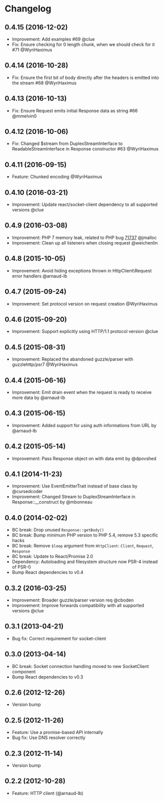 # Changelog

## 0.4.15 (2016-12-02)

* Improvement: Add examples #69 @clue
* Fix: Ensure checking for 0 length chunk, when we should check for it #71 @WyriHaximus 

## 0.4.14 (2016-10-28)

* Fix: Ensure the first bit of body directly after the headers is emitted into the stream #68 @WyriHaximus 

## 0.4.13 (2016-10-13)

* Fix: Ensure Request emits initial Response data as string #66 @mmelvin0 

## 0.4.12 (2016-10-06)

* Fix: Changed $stream from DuplexStreamInterface to ReadableStreamInterface in Response constructor #63 @WyriHaximus

## 0.4.11 (2016-09-15)

* Feature: Chunked encoding @WyriHaximus

## 0.4.10 (2016-03-21)

* Improvement: Update react/socket-client dependency to all supported versions @clue

## 0.4.9 (2016-03-08)

* Improvement: PHP 7 memory leak, related to PHP bug [71737](https://bugs.php.net/bug.php?id=71737) @jmalloc
* Improvement: Clean up all listeners when closing request @weichenlin

## 0.4.8 (2015-10-05)

* Improvement: Avoid hiding exceptions thrown in HttpClient\Request error handlers @arnaud-lb

## 0.4.7 (2015-09-24)

* Improvement: Set protocol version on request creation @WyriHaximus

## 0.4.6 (2015-09-20)

* Improvement: Support explicitly using HTTP/1.1 protocol version @clue

## 0.4.5 (2015-08-31)

* Improvement: Replaced the abandoned guzzle/parser with guzzlehttp/psr7 @WyriHaximus

## 0.4.4 (2015-06-16)

* Improvement: Emit drain event when the request is ready to receive more data by @arnaud-lb

## 0.4.3 (2015-06-15)

* Improvement: Added support for using auth informations from URL by @arnaud-lb

## 0.4.2 (2015-05-14)

* Improvement: Pass Response object on with data emit by @dpovshed

## 0.4.1 (2014-11-23)

* Improvement: Use EventEmitterTrait instead of base class by @cursedcoder
* Improvement: Changed Stream to DuplexStreamInterface in Response::__construct by @mbonneau

## 0.4.0 (2014-02-02)

* BC break: Drop unused `Response::getBody()`
* BC break: Bump minimum PHP version to PHP 5.4, remove 5.3 specific hacks
* BC break: Remove `$loop` argument from `HttpClient`: `Client`, `Request`, `Response`
* BC break: Update to React/Promise 2.0
* Dependency: Autoloading and filesystem structure now PSR-4 instead of PSR-0
* Bump React dependencies to v0.4

## 0.3.2 (2016-03-25)

* Improvement: Broader guzzle/parser version req @cboden 
* Improvement: Improve forwards compatibility with all supported versions @clue 

## 0.3.1 (2013-04-21)

* Bug fix: Correct requirement for socket-client

## 0.3.0 (2013-04-14)

* BC break: Socket connection handling moved to new SocketClient component
* Bump React dependencies to v0.3

## 0.2.6 (2012-12-26)

* Version bump

## 0.2.5 (2012-11-26)

* Feature: Use a promise-based API internally
* Bug fix: Use DNS resolver correctly

## 0.2.3 (2012-11-14)

* Version bump

## 0.2.2 (2012-10-28)

* Feature: HTTP client (@arnaud-lb)
